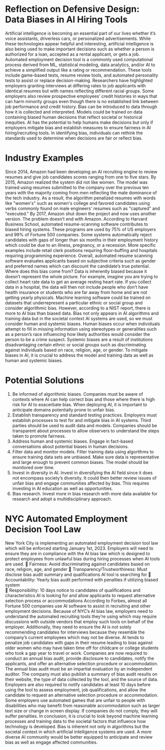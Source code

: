 # Reflection on Defensive Design: Data Biases in AI Hiring Tools

Artificial intelligence is becoming an essential part of our lives whether it’s voice assistants, driverless cars, or personalized advertisements. While these technologies appear helpful and interesting, artificial intelligence is also being used to make important decisions such as whether a person is authorized for a loan, accepted as a rental applicant, or gets a job. 
Automated employment decision tool is a commonly used computational process derived from ML, statistical modeling, data analytics, and/or AI to achieve a simplified output like a rating or recommendation. These tools include game-based tests, resume review tools, and automated personality tests to assist or replace decision-making. 
Researchers have highlighted employers granting interviews at differing rates to job applicants with identical resumes but with names reflecting different racial groups. Some employers also review prospective employees’ credit histories in ways that can harm minority groups even though there is no established link between job performance and credit history. 
Bias can be introduced to data through how it is collected and interpreted. Models could be trained on data containing biased human decisions that reflect societal or historical inequities. AI has the potential to help humans make decisions but only if employers mitigate bias and establish measures to ensure fairness in AI hiring/recruiting tools. In identifying bias, individuals can rethink the standards used to determine when decisions are fair or reflect bias. 

# Industry Examples
Since 2014, Amazon had been developing an AI recruiting engine to review resumes and give job candidates scores ranging from one to five stars. By 2015, Amazon realized the system did not like women. The model was trained using resumes submitted to the company over the previous ten years with the majority coming from men reflecting the male dominance of the tech industry. As a result, the algorithm penalized resumes with words like "women's" such as women's college and favored candidates using verbs commonly found on male engineers' resumes such as "captured" and "executed." By 2017, Amazon shut down the project and now uses another version.
The problem doesn’t end with Amazon. According to Harvard Business School, automated resume-scanning software contributes to biased hiring systems. These programs are used by 75% of US employers and 99% of Fortune 500 companies. Some systems automatically reject candidates with gaps of longer than six months in their employment history which could be due to an illness, pregnancy, or a recession. More specific examples include retail clerk positions requiring floor-buffing and hospitals requiring programming experience. Overall, automated resume scanning software evaluates applicants based on subjective criteria such as gender and preferred names which can discount the candidate’s true potential. 
Where does this bias come from? 
Data is inherently biased because it doesn’t represent the whole picture. For example, imagine you are trying to collect heart rate data to get an average resting heart rate. If you collect data in a hospital, the data will then not include people who don’t have health insurance or students who are far away from home and are not getting yearly physicals. Machine learning software could be trained on datasets that underrepresent a particular ethnic or social group and consider algorithmic bias. However, according to a NIST report, there is more to AI bias than biased data. 
Bias not only appears in AI algorithms and training data but in the societal context AI systems are used, so we must consider human and systemic biases. Human biases occur when individuals attempt to fill in missing information using stereotypes or generalities such as a person’s race influencing how likely authorities would consider the person to be a crime suspect. Systemic biases are a result of institutions disadvantaging certain ethnic or social groups such as discriminating against individuals based on race, religion, age, or gender. To mitigate biases in AI, it is crucial to address the model and training data as well as human and systemic biases. 

# Potential Solutions 
1. Be informed of algorithmic biases. Companies must be aware of contexts where AI can help correct bias and those where there is high risk for AI to exacerbate bias. When deploying AI, it is important to anticipate domains potentially prone to unfair bias. 
2. Establish transparency and standard testing practices. Employers must establish processes to test for and mitigate bias in AI systems. Third parties should be used to audit data and models. Companies should be transparent about processes to allow observers to understand the steps taken to promote fairness. 
3. Address human and systemic biases. Engage in fact-based conversations about potential biases in human decisions.  
4. Filter data and monitor models. Filter training data using algorithms to ensure training data sets are unbiased. Make sure data is representative and large enough to prevent common biases. The model should be monitored over time. 
5. Invest in diversity in AI. Invest in diversifying the AI field since it does not encompass society’s diversity. It could then better review issues of unfair bias and engage communities affected by bias. This requires investing in AI education as well as opportunities. 
6. Bias research. Invest more in bias research with more data available for research and adopt a multidisciplinary approach.

# NYC Automated Employment Decision Tool Law
New York City is implementing an automated employment decision tool law which will be enforced starting January 1st, 2023. Employers will need to ensure they are in compliance with the AI bias law which is designed to protect employees from unlawful bias during hiring processes when AI tools are used. 
	Fairness: Avoid discriminating against candidates based on race, religion, age, and gender
	Transparency/Trustworthiness: Must disclose bias audit summary and qualifications AI tool is searching for 
	Accountability: Yearly bias audit performed with penalties if utilizing biased system  
	Responsibility: 10 days notice to candidates of qualifications and characteristics AI is looking for and allow applicants to request alternative selection process or accommodations
According to Forbes, almost all Fortune 500 companies use AI software to assist in recruiting and other employment decisions. Because of NYC’s AI bias law, employers need to understand the automated recruiting tools they’re using which may require discussions with outside vendors that employ such tools on behalf of the employer. Additionally, they need to ensure the AI is not solely recommending candidates for interviews because they resemble the company’s current employees which may not be diverse. AI tends to penalize job candidates with gaps in their resume leading to bias against older women who may have taken time off for childcare or college students who took a gap year to travel or work. 
Companies are now required to conduct an annual bias audit, provide disclosure to candidates, notify the applicants, and offer an alternative selection procedure or accommodation. The annual bias audit must be an impartial evaluation by an independent auditor. The company must also publish a summary of bias audit results on their website, the type of data collected by the tool, and the source of data. Employers are also required to notify candidates at least 10 days before using the tool to assess employment, job qualifications, and allow the candidate to request an alternative selection procedure or accommodation. Some employers use automated games that are unfair to people with disabilities who may benefit from reasonable accommodation such as larger text size or change in screen display. If companies do not comply, they will suffer penalties. 
In conclusion, it is crucial to look beyond machine learning processes and training data to the societal factors that influence how technology is developed. Bias is inherent not only in algorithms but the societal context in which artificial intelligence systems are used. A more diverse AI community would be better equipped to anticipate and review bias as well as engage affected communities. 
